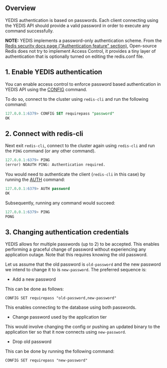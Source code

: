
## Overview

YEDIS authentication is based on passwords. Each client connecting using the YEDIS API should provide a valid password in order to execute any command successfully.

**NOTE:** YEDIS implements a password-only authentication scheme. From the [Redis security docs page ("Authentication feature" section)](https://redis.io/topics/security), Open-source Redis does not try to implement Access Control, it provides a tiny layer of authentication that is optionally turned on editing the redis.conf file.


## 1. Enable YEDIS authentication

You can enable access control to enforce password based authentication in YEDIS API using the [CONFIG](/api/redis/config/) command.

To do so, connect to the cluster using `redis-cli` and run the following command:

```{.sql .copy .separator-gt}
127.0.0.1:6379> CONFIG SET requirepass "password"
OK
```

## 2. Connect with redis-cli

Next exit `redis-cli`, connect to the cluster again using `redis-cli` and run the `PING` command (or any other command).

```{.sql .copy .separator-gt}
127.0.0.1:6379> PING
(error) NOAUTH PING: Authentication required.
```

You would need to authenticate the client (`redis-cli` in this case) by running the [AUTH](/api/redis/auth/) command:

```{.sql .copy .separator-gt}
127.0.0.1:6379> AUTH password
OK
```

Subsequently, running any command would succeed:

```{.sql .copy .separator-gt}
127.0.0.1:6379> PING
PONG
```


## 3. Changing authentication credentials

YEDIS allows for multiple passwords (up to 2) to be accepted. This enables performing a graceful change of password without experiencing any application outage. Note that this requires knowing the old password.

Let us assume that the old password is `old-password` and the new password we intend to change it to is `new-password`. The preferred sequence is:

- Add a new password

This can be done as follows:

```
CONFIG SET requirepass "old-password,new-password"
```

This enables connecting to the database using both passwords.

- Change password used by the application tier

This would involve changing the config or pushing an updated binary to the application tier so that it now connects using `new-password`.

- Drop old password

This can be done by running the following command:

```
CONFIG SET requirepass "new-password"
```
